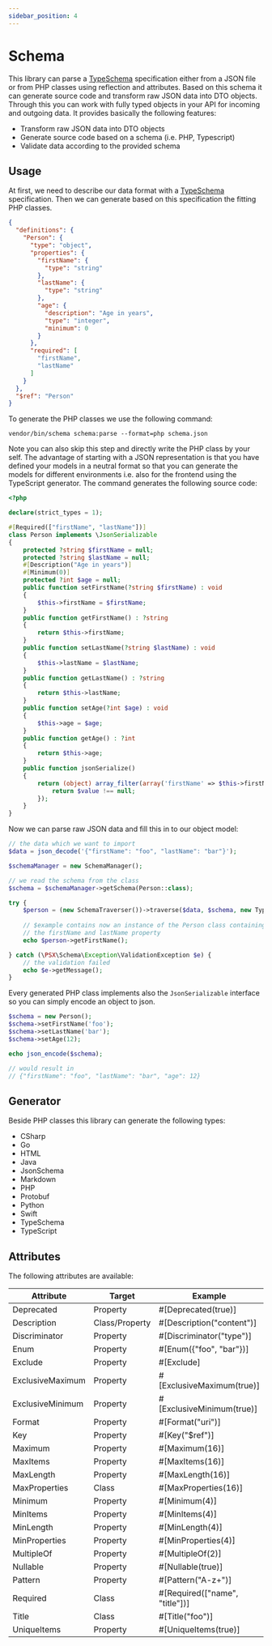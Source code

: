 ```yaml
---
sidebar_position: 4
---
```


# Schema

This library can parse a [TypeSchema](https://typeschema.org/) specification either from a JSON file or from PHP
classes using reflection and attributes. Based on this schema it can generate source code and transform raw JSON data
into DTO objects. Through this you can work with fully typed objects in your API for incoming and outgoing data. It
provides basically the following features:

* Transform raw JSON data into DTO objects
* Generate source code based on a schema (i.e. PHP, Typescript)
* Validate data according to the provided schema

## Usage

At first, we need to describe our data format with a [TypeSchema](https://typeschema.org/) specification. Then we can
generate based on this specification the fitting PHP classes.

```json
{
  "definitions": {
    "Person": {
      "type": "object",
      "properties": {
        "firstName": {
          "type": "string"
        },
        "lastName": {
          "type": "string"
        },
        "age": {
          "description": "Age in years",
          "type": "integer",
          "minimum": 0
        }
      },
      "required": [
        "firstName",
        "lastName"
      ]
    }
  },
  "$ref": "Person"
}
```

To generate the PHP classes we use the following command:

```
vendor/bin/schema schema:parse --format=php schema.json
```

Note you can also skip this step and directly write the PHP class by your self. The advantage of starting with a JSON
representation is that you have defined your models in a neutral format so that you can generate the models for
different environments i.e. also for the frontend using the TypeScript generator. The command generates the following
source code:

```php
<?php

declare(strict_types = 1);

#[Required(["firstName", "lastName"])]
class Person implements \JsonSerializable
{
    protected ?string $firstName = null;
    protected ?string $lastName = null;
    #[Description("Age in years")]
    #[Minimum(0)]
    protected ?int $age = null;
    public function setFirstName(?string $firstName) : void
    {
        $this->firstName = $firstName;
    }
    public function getFirstName() : ?string
    {
        return $this->firstName;
    }
    public function setLastName(?string $lastName) : void
    {
        $this->lastName = $lastName;
    }
    public function getLastName() : ?string
    {
        return $this->lastName;
    }
    public function setAge(?int $age) : void
    {
        $this->age = $age;
    }
    public function getAge() : ?int
    {
        return $this->age;
    }
    public function jsonSerialize()
    {
        return (object) array_filter(array('firstName' => $this->firstName, 'lastName' => $this->lastName, 'age' => $this->age), static function ($value) : bool {
            return $value !== null;
        });
    }
}
```

Now we can parse raw JSON data and fill this in to our object model:

```php
// the data which we want to import
$data = json_decode('{"firstName": "foo", "lastName": "bar"}');

$schemaManager = new SchemaManager();

// we read the schema from the class
$schema = $schemaManager->getSchema(Person::class);

try {
    $person = (new SchemaTraverser())->traverse($data, $schema, new TypeVisitor());
    
    // $example contains now an instance of the Person class containing 
    // the firstName and lastName property
    echo $person->getFirstName();

} catch (\PSX\Schema\Exception\ValidationException $e) {
    // the validation failed
    echo $e->getMessage();
}

```

Every generated PHP class implements also the `JsonSerializable` interface so you can simply encode an object to json.

```php
$schema = new Person();
$schema->setFirstName('foo');
$schema->setLastName('bar');
$schema->setAge(12);

echo json_encode($schema);

// would result in
// {"firstName": "foo", "lastName": "bar", "age": 12}

```

## Generator

Beside PHP classes this library can generate the following types:

* CSharp
* Go
* HTML
* Java
* JsonSchema
* Markdown
* PHP
* Protobuf
* Python
* Swift
* TypeSchema
* TypeScript

## Attributes

The following attributes are available:

| Attribute            | Target         | Example                          |
|----------------------|----------------|----------------------------------|
| Deprecated           | Property       | #[Deprecated(true)]              |
| Description          | Class/Property | #[Description("content")]        |
| Discriminator        | Property       | #[Discriminator("type")]         |
| Enum                 | Property       | #[Enum({"foo", "bar"})]          |
| Exclude              | Property       | #[Exclude]                       |
| ExclusiveMaximum     | Property       | #[ExclusiveMaximum(true)]        |
| ExclusiveMinimum     | Property       | #[ExclusiveMinimum(true)]        |
| Format               | Property       | #[Format("uri")]                 |
| Key                  | Property       | #[Key("$ref")]                   |
| Maximum              | Property       | #[Maximum(16)]                   |
| MaxItems             | Property       | #[MaxItems(16)]                  |
| MaxLength            | Property       | #[MaxLength(16)]                 |
| MaxProperties        | Class          | #[MaxProperties(16)]             |
| Minimum              | Property       | #[Minimum(4)]                    |
| MinItems             | Property       | #[MinItems(4)]                   |
| MinLength            | Property       | #[MinLength(4)]                  |
| MinProperties        | Property       | #[MinProperties(4)]              |
| MultipleOf           | Property       | #[MultipleOf(2)]                 |
| Nullable             | Property       | #[Nullable(true)]                |
| Pattern              | Property       | #[Pattern("A-z+")]               |
| Required             | Class          | #[Required(["name", "title"])]   |
| Title                | Class          | #[Title("foo")]                  |
| UniqueItems          | Property       | #[UniqueItems(true)]             |

